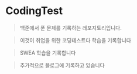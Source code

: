 ﻿# CodingTest

> 백준에서 푼 문제를 기록하는 레포지토리입니다.

> 이것이 취업을 위한 코딩테스트다 학습을 기록합니다

> SWEA 학습을 기록합니다

>  

> 추가적으로 블로그에 기록하고 있습니다

